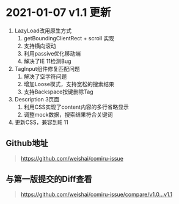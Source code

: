 # 2021-01-07 v1.1 更新
1. LazyLoad改用原生方式
   1. getBoundingClientRect + scroll 实现
   2. 支持横向滚动
   3. 利用passive优化移动端
   4. 解决了IE 11检测Bug
2. TagInput组件修复匹配问题
   1. 解决了空字符问题
   2. 增加Loose模式，支持宽松的搜索结果
   3. 支持Backspace按键删除Tag
3. Description 3页面
   1. 利用CSS实现了content内容的多行省略显示
   2. 调整mock数据，搜索结果符合关键词
4. 更新CSS，兼容到IE 11

## Github地址
> https://github.com/weishai/comiru-issue

## 与第一版提交的Diff查看
> https://github.com/weishai/comiru-issue/compare/v1.0...v1.1
